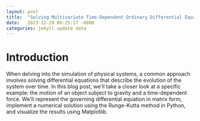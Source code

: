 ```yaml
---
layout: post
title:  "Solving Multivariate Time-Dependent Ordinary Differential Equations (ODE) with Runge-Kutta Method"
date:   2023-12-29 06:25:17 -0800
categories: jekyll update data
---
```

# Introduction

When delving into the simulation of physical systems, a common approach involves solving differential equations that describe the evolution of the system over time. In this blog post, we'll take a closer look at a specific example: the motion of an object subject to gravity and a time-dependent force. We'll represent the governing differential equation in matrix form, implement a numerical solution using the Runge-Kutta method in Python, and visualize the results using Matplotlib.

<div>                        <script type="text/javascript">window.PlotlyConfig = {MathJaxConfig: 'local'};</script>
        <script charset="utf-8" src="https://cdn.plot.ly/plotly-2.24.1.min.js"></script>                <div id="8addf313-3c73-4ea2-a549-98c2a211fcb9" class="plotly-graph-div" style="height:100%; width:100%;"></div>            <script type="text/javascript">                                    window.PLOTLYENV=window.PLOTLYENV || {};                                    if (document.getElementById("8addf313-3c73-4ea2-a549-98c2a211fcb9")) {                    Plotly.newPlot(                        "8addf313-3c73-4ea2-a549-98c2a211fcb9",                        [{"line":{"color":"red"},"mode":"lines","name":"Height","x":[0.0,0.08,0.16,0.24,0.32,0.4,0.48,0.56,0.64,0.72,0.8,0.88,0.96,1.04,1.12,1.2,1.28,1.36,1.44,1.52,1.6,1.68,1.76,1.84,1.92,2.0,2.08,2.16,2.24,2.32,2.4,2.48,2.56,2.64,2.72,2.8000000000000003,2.88,2.96,3.04,3.12,3.2,3.2800000000000002,3.36,3.44,3.52,3.6,3.68,3.7600000000000002,3.84,3.92,4.0,4.08,4.16,4.24,4.32,4.4,4.48,4.5600000000000005,4.64,4.72,4.8,4.88,4.96,5.04,5.12,5.2,5.28,5.36,5.44,5.5200000000000005,5.6000000000000005,5.68,5.76,5.84,5.92,6.0,6.08,6.16,6.24,6.32,6.4,6.48,6.5600000000000005,6.640000000000001,6.72,6.8,6.88,6.96,7.04,7.12,7.2,7.28,7.36,7.44,7.5200000000000005,7.6000000000000005,7.68,7.76,7.84,7.92,8.0],"y":[100.0,99.99534575649372,100.0862323499824,100.42103648567456,101.12886368291274,102.31143610057626,104.03670095973095,106.33456116983716,109.19499641897316,112.56869278688531,116.3701413199615,120.48301087326658,124.76745762421459,129.06891197425148,133.2277907251995,137.08952427850457,140.51426881158076,143.3856931794929,145.61828842862892,147.16274063873513,148.00902949788983,148.18705791555334,147.76477311279152,146.84389724848367,145.55353584197235,144.04206559846605,142.46781135495976,140.98909794844843,139.7543020841406,138.89252928137876,138.50550169904227,138.66116655819695,139.38942676830317,140.68026201743916,142.4843583853513,144.7162069184275,147.25947647173257,149.97432322268057,152.70617757271745,155.29545632366546,157.58758987697053,159.4427344100467,160.74455877795884,161.40755402709485,161.38240623720105,160.65909509635574,159.26752351401927,157.27563871125744,154.7851628469496,151.92520144043826,148.84413119693198,145.70027695342569,142.65196354691435,139.8475676826065,137.41619487984468,135.45956729750822,134.04563215666292,133.20429236676912,132.9255276159051,133.16002398381724,133.82227251689343,134.79594207019852,135.94118882114654,137.10344317118344,138.12312192213145,138.84565547543653,139.13120000851274,138.8634243764249,137.95681962556088,136.3620718356671,134.06916069482182,131.10798911248534,127.54650430972352,123.48642844541568,119.05686703890436,114.40619679539807,109.6927425518918,105.07482914538046,100.70083328107262,96.6998604783108,93.17363289597432,90.19009775512902,87.77915796523523,85.93079321437122,84.59568958228336,83.68833811535956,83.09240766866463,82.66805441961264,82.26070876964954,81.71078752059755,80.86372107390262,79.57966560697882,77.74228997489097,75.26608522402697,72.10173743413318,68.23922629328789,63.708454710951415,58.577369908189596,52.947694043881754,46.94853263737042,40.728262393864135],"type":"scatter"},{"line":{"color":"blue"},"mode":"lines","name":"Velocity","x":[0.0,0.08,0.16,0.24,0.32,0.4,0.48,0.56,0.64,0.72,0.8,0.88,0.96,1.04,1.12,1.2,1.28,1.36,1.44,1.52,1.6,1.68,1.76,1.84,1.92,2.0,2.08,2.16,2.24,2.32,2.4,2.48,2.56,2.64,2.72,2.8000000000000003,2.88,2.96,3.04,3.12,3.2,3.2800000000000002,3.36,3.44,3.52,3.6,3.68,3.7600000000000002,3.84,3.92,4.0,4.08,4.16,4.24,4.32,4.4,4.48,4.5600000000000005,4.64,4.72,4.8,4.88,4.96,5.04,5.12,5.2,5.28,5.36,5.44,5.5200000000000005,5.6000000000000005,5.68,5.76,5.84,5.92,6.0,6.08,6.16,6.24,6.32,6.4,6.48,6.5600000000000005,6.640000000000001,6.72,6.8,6.88,6.96,7.04,7.12,7.2,7.28,7.36,7.44,7.5200000000000005,7.6000000000000005,7.68,7.76,7.84,7.92,8.0],"y":[0.0,0.2152304285627624,2.3676861245698047,6.2728085101702,11.63591251354868,18.070702715763677,25.123545712614582,32.301973569774646,39.105627394275075,45.05769672394157,49.73487928231892,52.7939786174976,53.99346839737547,53.208668397375476,50.4395786174976,45.810879282318915,39.56409672394156,32.042427394275066,23.669173569774635,14.921145712614573,6.298702715763666,-1.7056874864513318,-8.638391489829814,-14.113113875430212,-17.835169571437255,-19.620000000000022,-19.40476957143726,-17.252313875430215,-13.347191489829816,-7.984087486451335,-1.5492972842363413,5.503545712614565,12.681973569774627,19.485627394275056,25.437696723941546,30.1148792823189,33.17397861749758,34.373468397375454,33.58866839737546,30.81957861749759,26.190879282318907,19.94409672394155,12.422427394275054,4.049173569774625,-4.698854287385437,-13.321297284236344,-21.325687486451336,-28.258391489829815,-33.73311387543021,-37.45516957143726,-39.24000000000002,-39.02476957143727,-36.87231387543023,-32.96719148982984,-27.604087486451355,-21.169297284236357,-14.116454287385451,-6.938026430225389,-0.1343726057249608,5.8176967239415385,10.494879282318902,13.553978617497592,14.753468397375466,13.96866839737547,11.199578617497604,6.570879282318921,0.32409672394156885,-7.197572605724926,-15.570826430225356,-24.31885428738542,-32.94129728423633,-40.94568748645132,-47.87839148982981,-53.35311387543021,-57.075169571437264,-58.86000000000003,-58.64476957143728,-56.492313875430234,-52.58719148982984,-47.22408748645135,-40.789297284236355,-33.73645428738545,-26.558026430225386,-19.754372605724956,-13.80230327605847,-9.12512071768111,-6.0660213825024165,-4.866531602624548,-5.651331602624541,-8.420421382502397,-13.04912071768108,-19.29590327605843,-26.817572605724923,-35.19082643022536,-43.93885428738542,-52.561297284236325,-60.56568748645132,-67.49839148982981,-72.97311387543022,-76.69516957143728,-78.48000000000005],"type":"scatter"}],                        {"template":{"data":{"histogram2dcontour":[{"type":"histogram2dcontour","colorbar":{"outlinewidth":0,"ticks":""},"colorscale":[[0.0,"#0d0887"],[0.1111111111111111,"#46039f"],[0.2222222222222222,"#7201a8"],[0.3333333333333333,"#9c179e"],[0.4444444444444444,"#bd3786"],[0.5555555555555556,"#d8576b"],[0.6666666666666666,"#ed7953"],[0.7777777777777778,"#fb9f3a"],[0.8888888888888888,"#fdca26"],[1.0,"#f0f921"]]}],"choropleth":[{"type":"choropleth","colorbar":{"outlinewidth":0,"ticks":""}}],"histogram2d":[{"type":"histogram2d","colorbar":{"outlinewidth":0,"ticks":""},"colorscale":[[0.0,"#0d0887"],[0.1111111111111111,"#46039f"],[0.2222222222222222,"#7201a8"],[0.3333333333333333,"#9c179e"],[0.4444444444444444,"#bd3786"],[0.5555555555555556,"#d8576b"],[0.6666666666666666,"#ed7953"],[0.7777777777777778,"#fb9f3a"],[0.8888888888888888,"#fdca26"],[1.0,"#f0f921"]]}],"heatmap":[{"type":"heatmap","colorbar":{"outlinewidth":0,"ticks":""},"colorscale":[[0.0,"#0d0887"],[0.1111111111111111,"#46039f"],[0.2222222222222222,"#7201a8"],[0.3333333333333333,"#9c179e"],[0.4444444444444444,"#bd3786"],[0.5555555555555556,"#d8576b"],[0.6666666666666666,"#ed7953"],[0.7777777777777778,"#fb9f3a"],[0.8888888888888888,"#fdca26"],[1.0,"#f0f921"]]}],"heatmapgl":[{"type":"heatmapgl","colorbar":{"outlinewidth":0,"ticks":""},"colorscale":[[0.0,"#0d0887"],[0.1111111111111111,"#46039f"],[0.2222222222222222,"#7201a8"],[0.3333333333333333,"#9c179e"],[0.4444444444444444,"#bd3786"],[0.5555555555555556,"#d8576b"],[0.6666666666666666,"#ed7953"],[0.7777777777777778,"#fb9f3a"],[0.8888888888888888,"#fdca26"],[1.0,"#f0f921"]]}],"contourcarpet":[{"type":"contourcarpet","colorbar":{"outlinewidth":0,"ticks":""}}],"contour":[{"type":"contour","colorbar":{"outlinewidth":0,"ticks":""},"colorscale":[[0.0,"#0d0887"],[0.1111111111111111,"#46039f"],[0.2222222222222222,"#7201a8"],[0.3333333333333333,"#9c179e"],[0.4444444444444444,"#bd3786"],[0.5555555555555556,"#d8576b"],[0.6666666666666666,"#ed7953"],[0.7777777777777778,"#fb9f3a"],[0.8888888888888888,"#fdca26"],[1.0,"#f0f921"]]}],"surface":[{"type":"surface","colorbar":{"outlinewidth":0,"ticks":""},"colorscale":[[0.0,"#0d0887"],[0.1111111111111111,"#46039f"],[0.2222222222222222,"#7201a8"],[0.3333333333333333,"#9c179e"],[0.4444444444444444,"#bd3786"],[0.5555555555555556,"#d8576b"],[0.6666666666666666,"#ed7953"],[0.7777777777777778,"#fb9f3a"],[0.8888888888888888,"#fdca26"],[1.0,"#f0f921"]]}],"mesh3d":[{"type":"mesh3d","colorbar":{"outlinewidth":0,"ticks":""}}],"scatter":[{"fillpattern":{"fillmode":"overlay","size":10,"solidity":0.2},"type":"scatter"}],"parcoords":[{"type":"parcoords","line":{"colorbar":{"outlinewidth":0,"ticks":""}}}],"scatterpolargl":[{"type":"scatterpolargl","marker":{"colorbar":{"outlinewidth":0,"ticks":""}}}],"bar":[{"error_x":{"color":"#2a3f5f"},"error_y":{"color":"#2a3f5f"},"marker":{"line":{"color":"#E5ECF6","width":0.5},"pattern":{"fillmode":"overlay","size":10,"solidity":0.2}},"type":"bar"}],"scattergeo":[{"type":"scattergeo","marker":{"colorbar":{"outlinewidth":0,"ticks":""}}}],"scatterpolar":[{"type":"scatterpolar","marker":{"colorbar":{"outlinewidth":0,"ticks":""}}}],"histogram":[{"marker":{"pattern":{"fillmode":"overlay","size":10,"solidity":0.2}},"type":"histogram"}],"scattergl":[{"type":"scattergl","marker":{"colorbar":{"outlinewidth":0,"ticks":""}}}],"scatter3d":[{"type":"scatter3d","line":{"colorbar":{"outlinewidth":0,"ticks":""}},"marker":{"colorbar":{"outlinewidth":0,"ticks":""}}}],"scattermapbox":[{"type":"scattermapbox","marker":{"colorbar":{"outlinewidth":0,"ticks":""}}}],"scatterternary":[{"type":"scatterternary","marker":{"colorbar":{"outlinewidth":0,"ticks":""}}}],"scattercarpet":[{"type":"scattercarpet","marker":{"colorbar":{"outlinewidth":0,"ticks":""}}}],"carpet":[{"aaxis":{"endlinecolor":"#2a3f5f","gridcolor":"white","linecolor":"white","minorgridcolor":"white","startlinecolor":"#2a3f5f"},"baxis":{"endlinecolor":"#2a3f5f","gridcolor":"white","linecolor":"white","minorgridcolor":"white","startlinecolor":"#2a3f5f"},"type":"carpet"}],"table":[{"cells":{"fill":{"color":"#EBF0F8"},"line":{"color":"white"}},"header":{"fill":{"color":"#C8D4E3"},"line":{"color":"white"}},"type":"table"}],"barpolar":[{"marker":{"line":{"color":"#E5ECF6","width":0.5},"pattern":{"fillmode":"overlay","size":10,"solidity":0.2}},"type":"barpolar"}],"pie":[{"automargin":true,"type":"pie"}]},"layout":{"autotypenumbers":"strict","colorway":["#636efa","#EF553B","#00cc96","#ab63fa","#FFA15A","#19d3f3","#FF6692","#B6E880","#FF97FF","#FECB52"],"font":{"color":"#2a3f5f"},"hovermode":"closest","hoverlabel":{"align":"left"},"paper_bgcolor":"white","plot_bgcolor":"#E5ECF6","polar":{"bgcolor":"#E5ECF6","angularaxis":{"gridcolor":"white","linecolor":"white","ticks":""},"radialaxis":{"gridcolor":"white","linecolor":"white","ticks":""}},"ternary":{"bgcolor":"#E5ECF6","aaxis":{"gridcolor":"white","linecolor":"white","ticks":""},"baxis":{"gridcolor":"white","linecolor":"white","ticks":""},"caxis":{"gridcolor":"white","linecolor":"white","ticks":""}},"coloraxis":{"colorbar":{"outlinewidth":0,"ticks":""}},"colorscale":{"sequential":[[0.0,"#0d0887"],[0.1111111111111111,"#46039f"],[0.2222222222222222,"#7201a8"],[0.3333333333333333,"#9c179e"],[0.4444444444444444,"#bd3786"],[0.5555555555555556,"#d8576b"],[0.6666666666666666,"#ed7953"],[0.7777777777777778,"#fb9f3a"],[0.8888888888888888,"#fdca26"],[1.0,"#f0f921"]],"sequentialminus":[[0.0,"#0d0887"],[0.1111111111111111,"#46039f"],[0.2222222222222222,"#7201a8"],[0.3333333333333333,"#9c179e"],[0.4444444444444444,"#bd3786"],[0.5555555555555556,"#d8576b"],[0.6666666666666666,"#ed7953"],[0.7777777777777778,"#fb9f3a"],[0.8888888888888888,"#fdca26"],[1.0,"#f0f921"]],"diverging":[[0,"#8e0152"],[0.1,"#c51b7d"],[0.2,"#de77ae"],[0.3,"#f1b6da"],[0.4,"#fde0ef"],[0.5,"#f7f7f7"],[0.6,"#e6f5d0"],[0.7,"#b8e186"],[0.8,"#7fbc41"],[0.9,"#4d9221"],[1,"#276419"]]},"xaxis":{"gridcolor":"white","linecolor":"white","ticks":"","title":{"standoff":15},"zerolinecolor":"white","automargin":true,"zerolinewidth":2},"yaxis":{"gridcolor":"white","linecolor":"white","ticks":"","title":{"standoff":15},"zerolinecolor":"white","automargin":true,"zerolinewidth":2},"scene":{"xaxis":{"backgroundcolor":"#E5ECF6","gridcolor":"white","linecolor":"white","showbackground":true,"ticks":"","zerolinecolor":"white","gridwidth":2},"yaxis":{"backgroundcolor":"#E5ECF6","gridcolor":"white","linecolor":"white","showbackground":true,"ticks":"","zerolinecolor":"white","gridwidth":2},"zaxis":{"backgroundcolor":"#E5ECF6","gridcolor":"white","linecolor":"white","showbackground":true,"ticks":"","zerolinecolor":"white","gridwidth":2}},"shapedefaults":{"line":{"color":"#2a3f5f"}},"annotationdefaults":{"arrowcolor":"#2a3f5f","arrowhead":0,"arrowwidth":1},"geo":{"bgcolor":"white","landcolor":"#E5ECF6","subunitcolor":"white","showland":true,"showlakes":true,"lakecolor":"white"},"title":{"x":0.05},"mapbox":{"style":"light"}}},"yaxis":{"tickfont":{"color":"red"},"title":{"text":"Height (m)"},"anchor":"x","overlaying":"y"},"yaxis2":{"title":{"text":"Velocity (m\u002fs)","font":{"color":"blue"}},"tickfont":{"color":"blue"},"anchor":"x","overlaying":"y","side":"right"},"xaxis":{"title":{"text":"Time (s)"}}},                        {"responsive": true}                    )                };                            </script>        </div>

## Understanding the Differential Equation

The differential equation that models the system is expressed in matrix form as:



$$
\frac{d}{dt} \begin{bmatrix} h \\ v \end{bmatrix} = \begin{bmatrix} 0 & 1 \\ 0 & 0 \end{bmatrix} \begin{bmatrix} h \\ v \end{bmatrix} + \begin{bmatrix} 0 \\ -g + F(t) \end{bmatrix}
$$

Here:
- \\( h \\) represents the height of the object.
- \\( v \\) represents its velocity.
- \\( g \\) is the gravitational constant (9.81 m/s<sup>2</sup>).
- \\( F(t) \\) is a time-dependent force, introduced here as \\( 100 \sin(\pi t) \\).

## Implementing the Runge-Kutta Method

The Python code provided implements the fourth-order Runge-Kutta method. This numerical technique involves iteratively updating the solution based on weighted averages of function evaluations at different points within each time step. Let's break down the key components of the code:

### The `f` Function

```python
def f(t, w):
    g = 9.81  # m/s^2, gravitational constant
    
    # Introduce a time-dependent force
    force = 100 * np.sin(np.pi * t)
    
    b = np.array([[0.], [-g + force]])

    L = np.array([[0., 1.], [0., 0.]])
    return L @ w + b
```

This function defines the right-hand side of the differential equation. It calculates the derivative of the state vector \\( \begin{bmatrix} h \\ v \end{bmatrix} \\) with respect to time.

### The `runge_kutta` Function

```python
def runge_kutta(f, a, b, N, alpha):
    h = (b - a) / N
    t = a
    w = alpha
    
    time_steps = [t]
    heights = [w[0, 0]]
    velocities = [w[1, 0]]

    for i in range(1, N+1):
        K1 = h * f(t, w)
        K2 = h * f(t + h/2, w + K1/2)
        K3 = h * f(t + h/2, w + K2/2)
        K4 = h * f(t + h, w + K3)

        w = w + (K1 + 2*K2 + 2*K3 + K4) / 6
        t = a + i * h

        time_steps.append(t)
        heights.append(w[0, 0])
        velocities.append(w[1, 0])

    return time_steps, heights, velocities
```

This function performs the actual numerical integration using the Runge-Kutta method. It takes the differential equation function `f`, the time interval `[a, b]`, the number of steps `N`, and the initial condition `alpha`.

### Initial Conditions and Time Parameters

```python
h0 = 100.0  # initial height
v0 = 0.0    # initial velocity
alpha = np.asarray([[h0], [v0]])
a = 0.0
b = 8.0
N = 100  # 
```

These variables set up the initial conditions of the system and define the time interval over which the simulation will run.

### Solving the Differential Equation and Plotting

```python
# Solve the differential equation using Runge-Kutta
time_steps, heights, velocities = runge_kutta(f, a, b, N, alpha)

# Plotting
fig, ax1 = plt.subplots()

color = 'tab:red'
ax1.set_xlabel('Time (s)')
ax1.set_ylabel('Height (m)', color=color)
ax1.plot(time_steps, heights, color=color)
ax1.tick_params(axis='y', labelcolor=color)

ax2 = ax1.twinx()
color = 'tab:blue'
ax2.set_ylabel('Velocity (m/s)', color=color)
ax2.plot(time_steps, velocities, color=color)
ax2.tick_params(axis='y', labelcolor=color)

fig.tight_layout()
plt.show()
```

This part of the code calls the `runge_kutta` function to obtain the solution and then visualizes the results using Matplotlib.

## Conclusion

In summary, this blog post has covered the matrix representation of a time-dependent differential equation, the implementation of the Runge-Kutta method in Python, and the visualization of the simulation results. Understanding and applying numerical methods to solve such equations are crucial skills in various scientific and engineering disciplines. Experiment with different parameters and initial conditions to observe how the system's behavior changes in response to these modifications.
